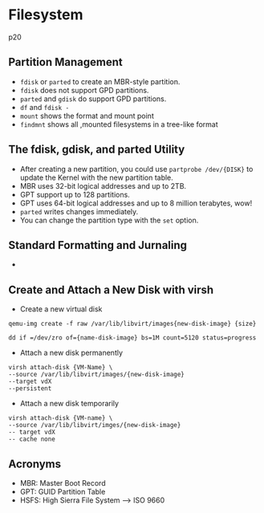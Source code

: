 # Filesystem

p20 

## Partition Management
- `fdisk` or `parted` to create an MBR-style partition.
- `fdisk` does not support GPD partitions.
- `parted` and `gdisk` do support GPD partitions. 
- `df` and `fdisk -` 
- `mount` shows the format and mount point
- `findmnt` shows all ,mounted filesystems in a tree-like format

## The fdisk, gdisk, and parted Utility
- After creating a new partition, you could use `partprobe /dev/{DISK}` to update the Kernel with the new partition table.
- MBR uses 32-bit logical addresses and up to 2TB.
- GPT support up to 128 partitions.
- GPT uses 64-bit logical addresses and up to 8 million terabytes, wow!
- `parted` writes changes immediately. 
- You can change the partition type with the `set` option.

## Standard Formatting and Jurnaling
- 

## Create and Attach a New Disk with virsh

- Create a new virtual disk
```
qemu-img create -f raw /var/lib/libvirt/images{new-disk-image} {size}
```

```
dd if =/dev/zro of={name-disk-image} bs=1M count=5120 status=progress
```

- Attach a new disk permanently
```
virsh attach-disk {VM-Name} \
--source /var/lib/libvirt/images/{new-disk-image}
--target vdX
--persistent
```

- Attach a new disk temporarily
```
virsh attach-disk {VM-name} \
--source /var/lib/libvirt/imges/{new-disk-image}
-- target vdX
-- cache none
```

## Acronyms
- MBR: Master Boot Record
- GPT: GUID Partition Table
- HSFS: High Sierra File System --> ISO 9660
